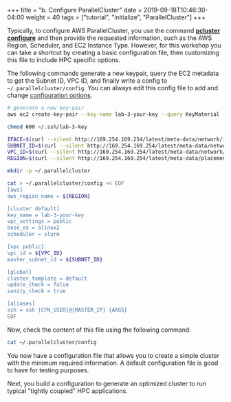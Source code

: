 +++
title = "b. Configure ParallelCluster"
date = 2019-09-18T10:46:30-04:00
weight = 40
tags = ["tutorial", "initialize", "ParallelCluster"]
+++


Typically, to configure AWS ParallelCluster, you use the command [**pcluster configure**](https://docs.aws.amazon.com/parallelcluster/latest/ug/getting-started-configuring-parallelcluster.html) and then provide the requested information, such as the AWS Region, Scheduler, and EC2 Instance Type. However, for this workshop you can take a shortcut by creating a basic configuration file, then customizing this file to include HPC specific options.

The following commands generate a new keypair, query the EC2 metadata to get the Subnet ID, VPC ID, and finally write a config to `~/.parallelcluster/config`. You can always edit this config file to add and change [configuration options](https://docs.aws.amazon.com/parallelcluster/latest/ug/configuration.html).

```bash
# generate a new key-pair
aws ec2 create-key-pair --key-name lab-3-your-key --query KeyMaterial --output text > ~/.ssh/lab-3-key
```

```bash
chmod 600 ~/.ssh/lab-3-key
```

```bash
IFACE=$(curl --silent http://169.254.169.254/latest/meta-data/network/interfaces/macs/)
SUBNET_ID=$(curl --silent http://169.254.169.254/latest/meta-data/network/interfaces/macs/${IFACE}/subnet-id)
VPC_ID=$(curl --silent http://169.254.169.254/latest/meta-data/network/interfaces/macs/${IFACE}/vpc-id)
REGION=$(curl --silent http://169.254.169.254/latest/meta-data/placement/availability-zone | sed 's/[a-z]$//')
```

```bash
mkdir -p ~/.parallelcluster
```

```bash
cat > ~/.parallelcluster/config << EOF
[aws]
aws_region_name = ${REGION}

[cluster default]
key_name = lab-3-your-key
vpc_settings = public
base_os = alinux2
scheduler = slurm

[vpc public]
vpc_id = ${VPC_ID}
master_subnet_id = ${SUBNET_ID}

[global]
cluster_template = default
update_check = false
sanity_check = true

[aliases]
ssh = ssh {CFN_USER}@{MASTER_IP} {ARGS}
EOF
```

Now, check the content of this file using the following command:

```bash
cat ~/.parallelcluster/config
```

You now have a configuration file that allows you to create a simple cluster with the minimum required information. A default configuration file is good to have for testing purposes.

Next, you build a configuration to generate an optimized cluster to run typical "tightly coupled" HPC applications.
